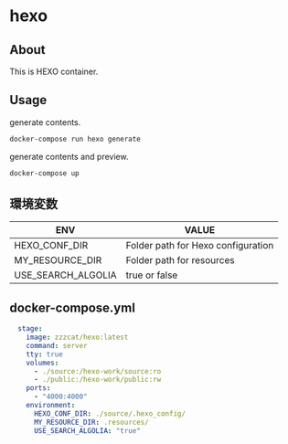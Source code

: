 # hexo

## About

This is HEXO container.

## Usage

generate contents.

``` bash
docker-compose run hexo generate
```

generate contents and preview.

``` bash
docker-compose up
```

## 環境変数

| ENV                | VALUE                              |
| ------------------ | ---------------------------------- |
| HEXO_CONF_DIR      | Folder path for Hexo configuration |
| MY_RESOURCE_DIR    | Folder path for resources          |
| USE_SEARCH_ALGOLIA | true or false                      |

## docker-compose.yml

``` yml
  stage:
    image: zzzcat/hexo:latest
    command: server
    tty: true
    volumes:
      - ./source:/hexo-work/source:ro
      - ./public:/hexo-work/public:rw
    ports:
      - "4000:4000"
    environment:
      HEXO_CONF_DIR: ./source/.hexo_config/
      MY_RESOURCE_DIR: .resources/
      USE_SEARCH_ALGOLIA: "true"
```
